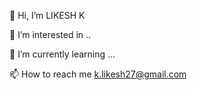 👋 Hi, I’m LIKESH K

👀 I’m interested in ..

🌱 I’m currently learning ...

📫 How to reach me k.likesh27@gmail.com



